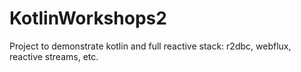 # KotlinWorkshops2
Project to demonstrate kotlin and full reactive stack: r2dbc, webflux, reactive streams, etc.
